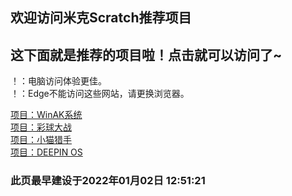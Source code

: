 ## 欢迎访问米克Scratch推荐项目

## 这下面就是推荐的项目啦！点击就可以访问了~
！：电脑访问体验更佳。   
！：Edge不能访问这些网站，请更换浏览器。

[项目：WinAK系统](http://www.scratchsky.com/work.aspx?id=138)   
[项目：彩球大战](http://www.scratchsky.com/work.aspx?id=129)   
[项目：小猫猎手](http://www.scratchsky.com/work.aspx?id=121)   
[项目：DEEPIN OS](http://www.scratchsky.com/work.aspx?id=122)   

### 此页最早建设于2022年01月02日 12:51:21

